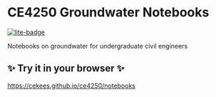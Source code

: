 # CE4250 Groundwater Notebooks

[![lite-badge](https://jupyterlite.rtfd.io/en/latest/_static/badge.svg)](https://cekees.github.io/ce4250/notebooks)

Notebooks on groundwater for undergraduate civil engineers

## ✨ Try it in your browser ✨

https://cekees.github.io/ce4250/notebooks
